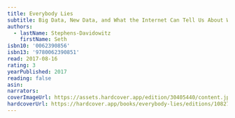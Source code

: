 ```yaml
---
title: Everybody Lies
subtitle: Big Data, New Data, and What the Internet Can Tell Us About Who We Really Are
authors:
  - lastName: Stephens-Davidowitz
    firstName: Seth
isbn10: '0062390856'
isbn13: '9780062390851'
read: 2017-08-16
rating: 3
yearPublished: 2017
reading: false
asin:
narrators:
coverImageUrl: https://assets.hardcover.app/edition/30405440/content.jpeg
hardcoverUrl: https://hardcover.app/books/everybody-lies/editions/10827846
---
```

